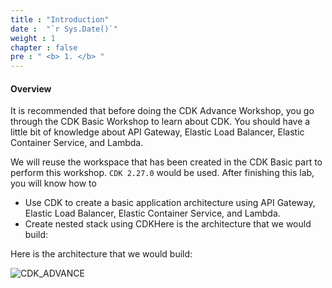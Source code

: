 ```yaml
---
title : "Introduction"
date :  "`r Sys.Date()`" 
weight : 1 
chapter : false
pre : " <b> 1. </b> "
---
```


#### Overview

It is recommended that before doing the CDK Advance Workshop, you go through the CDK Basic Workshop to learn about CDK. You should have a little bit of knowledge about API Gateway, Elastic Load Balancer, Elastic Container Service, and Lambda. 

We will reuse the workspace that has been created in the CDK Basic part to perform this workshop. `CDK 2.27.0` would be used. After finishing this lab, you will know how to

- Use CDK to create a basic application architecture using API Gateway, Elastic Load Balancer, Elastic Container Service, and Lambda.
- Create nested stack using CDKHere is the architecture that we would build:

Here is the architecture that we would build:

![CDK_ADVANCE](/images/1-cdkadvanceintro/CDKAdvanceArch.jpg)
